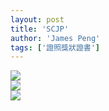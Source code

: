 ```yaml
---
layout: post
title: 'SCJP'
author: 'James Peng'
tags: ['證照獎狀證書']
---
```


[![](http://1.bp.blogspot.com/_AnTT9cbXdqY/SB-4xqLVlWI/AAAAAAAACYA/OB9LGXXxlaw/s320/DSCF0030.JPG)](http://1.bp.blogspot.com/_AnTT9cbXdqY/SB-4xqLVlWI/AAAAAAAACYA/OB9LGXXxlaw/s1600-h/DSCF0030.JPG)  
[![](http://2.bp.blogspot.com/_AnTT9cbXdqY/SB-4x6LVlXI/AAAAAAAACYI/KkHBCxXyk0c/s320/DSCF0031.JPG)](http://2.bp.blogspot.com/_AnTT9cbXdqY/SB-4x6LVlXI/AAAAAAAACYI/KkHBCxXyk0c/s1600-h/DSCF0031.JPG)  
[![](http://3.bp.blogspot.com/_AnTT9cbXdqY/SB-4yKLVlYI/AAAAAAAACYQ/3zANpu5M5gw/s320/DSCF0033.JPG)](http://3.bp.blogspot.com/_AnTT9cbXdqY/SB-4yKLVlYI/AAAAAAAACYQ/3zANpu5M5gw/s1600-h/DSCF0033.JPG)
